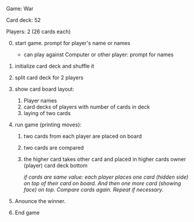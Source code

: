 Game: War

Card deck: 52 

Players: 2 (26 cards each)


0. start game. prompt for player's name or names
   - can play against Computer or other player: prompt for names

2. initialize card deck and shuffle it

3. split card deck for 2 players

4. show card board layout:
    1. Player names
    2. card decks of players with number of cards in deck
    3. laying of two cards

5. run game (printing moves):
    1. two cards from each player are placed on board
    2. two cards are compared
    3. the higher card takes other card and placed in higher cards owner (player) card deck bottom
  
        *if cards are same value: each player places one card (hidden  side)
        on top of their card on board. And then one more card (showing face) on top. Compare cards again. Repeat if necessary.*

6. Anounce the winner.
7. End game 
